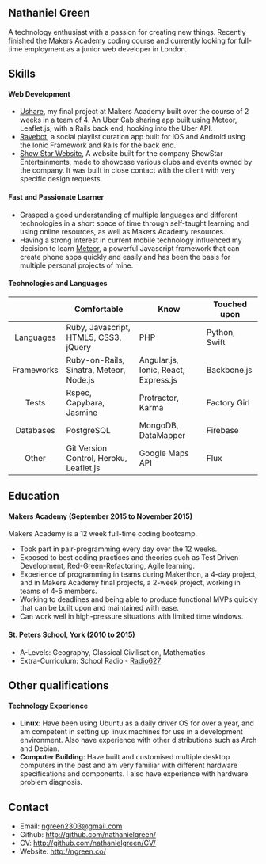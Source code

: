 ## Nathaniel Green

A technology enthusiast with a passion for creating new things. Recently finished the Makers Academy coding course and currently looking for full-time employment as a junior web developer in London.

## Skills

#### Web Development

- [Ushare](https://github.com/nathanielgreen/Ushare), my final project at
  Makers Academy built over the course of 2 weeks in a team of 4. An Uber Cab
  sharing app built using Meteor, Leaflet.js, with a Rails back end, hooking
  into the Uber API.
- [Ravebot](https://github.com/nathanielgreen/ravebot), a social playlist curation
  app built for iOS and Android using the Ionic Framework and Rails for the
  back end.
- [Show Star Website](https://github.com/nathanielgreen/showstar), A website
  built for the company ShowStar Entertainments, made to showcase various clubs
  and events owned by the company. It was built in close contact with the client
  with very specific design requests.

#### Fast and Passionate Learner

- Grasped a good understanding of multiple languages and different technologies in a short space of time
  through self-taught learning and using online resources, as well as Makers
  Academy resources.
- Having a strong interest in current mobile technology influenced my decision
  to learn [Meteor](http://meteor.com/), a powerful Javascript framework that
  can create phone apps quickly and easily and has been the basis for multiple
  personal projects of mine.

#### Technologies and Languages

|            | Comfortable                              | Know                                              | Touched upon           |
|:----------:| --------------------------------------   | ------------------------------------------------- | ---------------------- |
| Languages  | Ruby, Javascript, HTML5, CSS3, jQuery    | PHP                                               | Python, Swift          |
| Frameworks | Ruby-on-Rails, Sinatra, Meteor, Node.js  | Angular.js, Ionic, React, Express.js              | Backbone.js            |
| Tests      | Rspec, Capybara, Jasmine                 | Protractor, Karma                                 | Factory Girl           |
| Databases  | PostgreSQL                               | MongoDB, DataMapper                               | Firebase               |
| Other      | Git Version Control, Heroku, Leaflet.js  | Google Maps API                                   | Flux                   |

## Education

#### Makers Academy (September 2015 to November 2015)

Makers Academy is a 12 week full-time coding bootcamp.

- Took part in pair-programming every day over the 12 weeks.
- Exposed to best coding practices and theories such as Test Driven Development,
  Red-Green-Refactoring, Agile learning.
- Experience of programming in teams during Makerthon, a 4-day project, and in
  Makers Academy final projects, a 2-week project, working in teams of 4-5
  members.
- Working to deadlines and being able to produce functional MVPs quickly that
  can be built upon and maintained with ease.
- Can work well in high-pressure situations with limited time windows.
 
#### St. Peters School, York (2010 to 2015)

- A-Levels: Geography, Classical Civilisation, Mathematics
- Extra-Curriculum: School Radio - [Radio627](http://www.radio627.co.uk)

## Other qualifications

#### Technology Experience

- **Linux**: Have been using Ubuntu as a daily driver OS for over a year, and am
  competent in setting up linux machines for use in a development environment.
  Also have experience with other distributions such as Arch and Debian.
- **Computer Building**: Have built and customised multiple desktop computers in
  the past and am very familiar with different hardware specifications and
  components. I also have experience with hardware problem diagnosis.

## Contact

- Email: ngreen2303@gmail.com
- Github: http://github.com/nathanielgreen/
- CV: http://github.com/nathanielgreen/CV/
- Website: http://ngreen.co/
